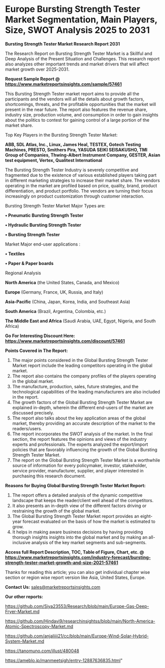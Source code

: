 # Europe Bursting Strength Tester Market Segmentation, Main Players, Size, SWOT Analysis 2025 to 2031

<strong>Bursting Strength Tester Market Research Report 2031</strong>

The Research Report on Bursting Strength Tester Market is a Skillful and Deep Analysis of the Present Situation and Challenges. This research report also analyzes other important trends and market drivers that will affect market growth over 2025-2031.

<strong>Request Sample Report @ <a href=https://www.marketreportsinsights.com/sample/57461>https://www.marketreportsinsights.com/sample/57461</a></strong>

This Bursting Strength Tester market report aims to provide all the participants and the vendors will all the details about growth factors, shortcomings, threats, and the profitable opportunities that the market will present in the near future. The report also features the revenue share, industry size, production volume, and consumption in order to gain insights about the politics to contest for gaining control of a large portion of the market share.

Top Key Players in the Bursting Strength Tester Market:

<strong>ABB, SDL Atlas, Inc., Linux, James Heal, TESTEX, Gotech Testing Machines, PRESTO, Smithers Pira, YASUDA SEIKI SEISAKUSHO, TMI Group of Companies, Thwing-Albert Instrument Company, GESTER, Asian test equipment, Vertex, Qualitest International</strong>

The Bursting Strength Tester Industry is severely competitive and fragmented due to the existence of various established players taking part in different marketing strategies to increase their market share. The vendors operating in the market are profiled based on price, quality, brand, product differentiation, and product portfolio. The vendors are turning their focus increasingly on product customization through customer interaction.

Bursting Strength Tester Market Major Types are:

<strong>• Pneumatic Bursting Strength Tester

• Hydraulic Bursting Strength Tester

• Bursting Strength Tester</strong>

Market Major end-user applications :

<strong>• Textiles

• Paper & Paper boards</strong>

Regional Analysis

</u><strong><b>North America</b></strong> (the United States, Canada, and Mexico)

<strong><b>Europe </b></strong>(Germany, France, UK, Russia, and Italy)

<strong><b>Asia-Pacific</b></strong> (China, Japan, Korea, India, and Southeast Asia)

<strong><b>South America</b></strong> (Brazil, Argentina, Colombia, etc.)

<strong><b>The Middle East and Africa</b></strong> (Saudi Arabia, UAE, Egypt, Nigeria, and South Africa)

<strong>Go For Interesting Discount Here: <a href=https://www.marketreportsinsights.com/discount/57461>https://www.marketreportsinsights.com/discount/57461</a></strong>

<strong>Points Covered in The Report:</strong>
<ol>
  <li>The major points considered in the Global Bursting Strength Tester Market report include the leading competitors operating in the global market.</li>
  <li>The report also contains the company profiles of the players operating in the global market.</li>
  <li>The manufacture, production, sales, future strategies, and the technological capabilities of the leading manufacturers are also included in the report.</li>
  <li>The growth factors of the Global Bursting Strength Tester Market are explained in-depth, wherein the different end-users of the market are discussed precisely.</li>
  <li>The report also talks about the key application areas of the global market, thereby providing an accurate description of the market to the readers/users.</li>
  <li>The report incorporates the SWOT analysis of the market. In the final section, the report features the opinions and views of the industry experts and professionals. The experts analyzed the export/import policies that are favorably influencing the growth of the Global Bursting Strength Tester Market.</li>
  <li>The report on the Global Bursting Strength Tester Market is a worthwhile source of information for every policymaker, investor, stakeholder, service provider, manufacturer, supplier, and player interested in purchasing this research document.</li>
</ol>
<strong>Reasons for Buying Global Bursting Strength Tester Market Report:</strong>

<ol>
  <li>The report offers a detailed analysis of the dynamic competitive landscape that keeps the reader/client well ahead of the competitors.</li>
  <li>It also presents an in-depth view of the different factors driving or restraining the growth of the global market.</li>
  <li>The Global Bursting Strength Tester Market report provides an eight-year forecast evaluated on the basis of how the market is estimated to grow.</li>
  <li>It helps in making aware business decisions by having providing thorough insights insights into the global market and by making an all-inclusive analysis of the key market segments and sub-segments.</li>
</ol>
<strong>Access full Report Description, TOC, Table of Figure, Chart, etc. @ <a href=https://www.marketreportsinsights.com/industry-forecast/bursting-strength-tester-market-growth-and-size-2021-57461>https://www.marketreportsinsights.com/industry-forecast/bursting-strength-tester-market-growth-and-size-2021-57461</a></strong>


Thanks for reading this article; you can also get individual chapter wise section or region wise report version like Asia, United States, Europe.

<strong>Contact Us:</strong>
sales@marketreportsinsights.com

<strong>Our other reports:</strong>

<a href=https://github.com/Siya23553/Research/blob/main/Europe-Gas-Deep-Fryer-Market.md>https://github.com/Siya23553/Research/blob/main/Europe-Gas-Deep-Fryer-Market.md</a>

<a href=https://github.com/Hindavi9/researchinsightss/blob/main/North-America-Atomic-Spectroscopy-Market.md>https://github.com/Hindavi9/researchinsightss/blob/main/North-America-Atomic-Spectroscopy-Market.md</a>

<a href=https://github.com/anjaliiii21/cc/blob/main/Europe-Wind-Solar-Hybrid-System-Market.md>https://github.com/anjaliiii21/cc/blob/main/Europe-Wind-Solar-Hybrid-System-Market.md</a>

<a href=https://tanomuno.com/illust/480048>https://tanomuno.com/illust/480048</a>

<a href=https://ameblo.jp/manmeetsigh/entry-12887636835.html>https://ameblo.jp/manmeetsigh/entry-12887636835.html</a>"
